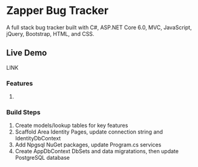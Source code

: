 # Zapper Bug Tracker

 A full stack bug tracker built with C#, ASP.NET Core 6.0, MVC, JavaScript, jQuery, Bootstrap, HTML, and CSS.  

 ## Live Demo

 LINK  

 ### Features

 1.  

 ### Build Steps

 1. Create models/lookup tables for key features  
 2. Scaffold Area Identity Pages, update connection string and IdentityDbContext  
 3. Add Npgsql NuGet packages, update Program.cs services  
 4. Create AppDbContext DbSets and data migratations, then update PostgreSQL database  
